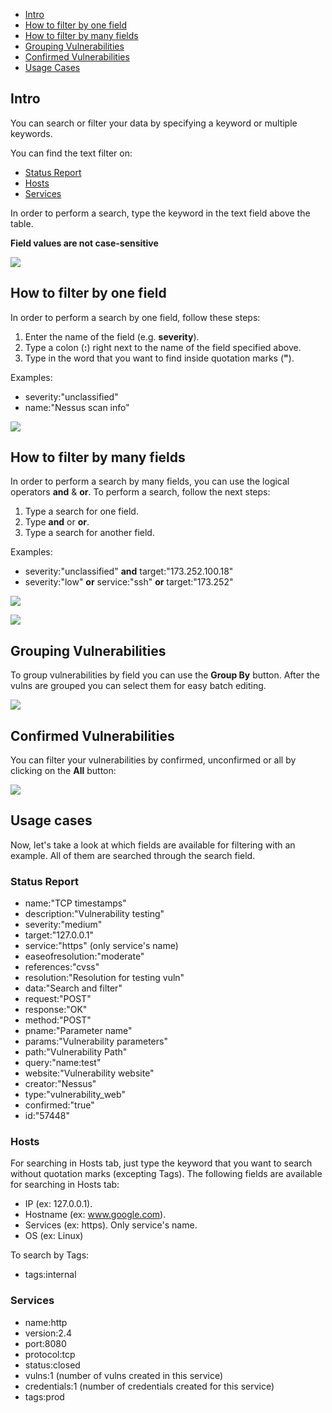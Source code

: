 
<a name="index"></a>
* [Intro](#intro)
* [How to filter by one field](#filter-by-one-field)
* [How to filter by many fields](#filter-by-many-fields)
* [Grouping Vulnerabilities](#grouping)
* [Confirmed Vulnerabilities](#confirmed)
* [Usage Cases](#usage-cases)

<a name="intro"></a>
## Intro
You can search or filter your data by specifying a keyword or multiple keywords.

You can find the text filter on:

* [Status Report](#status-report)
* [Hosts](#hosts)
* [Services](#services)

In order to perform a search, type the keyword in the text field above the table.

**Field values are not case-sensitive**

![](https://raw.github.com/wiki/infobyte/faraday/images/status_report/search.png)


<a name="filter-by-one-field"></a>
## How to filter by one field

In order to perform a search by one field, follow these steps:

1. Enter the name of the field  (e.g. **severity**).
2. Type a colon  (**:**) right next to the name of the field specified above.
3. Type in the word that you want to find inside quotation marks (**"**).

Examples: 

* severity:"unclassified"
* name:"Nessus scan info"

![](https://raw.github.com/wiki/infobyte/faraday/images/status_report/filter_by_field.png)


<a name="filter-by-many-fields"></a>
## How to filter by many fields

In order to perform a search by many fields, you can use the logical operators **and** & **or**. To perform a search, follow the next steps:

1. Type a search for one field.
2. Type **and** or **or**.
3. Type a search for another field.

Examples:

* severity:"unclassified" **and** target:"173.252.100.18"
* severity:"low" **or** service:"ssh" **or** target:"173.252"

![](https://raw.github.com/wiki/infobyte/faraday/images/status_report/search_by_many_fields.png)

![](https://raw.github.com/wiki/infobyte/faraday/images/status_report/multiple-search.gif)


<a name="grouping"></a>
## Grouping Vulnerabilities

To group vulnerabilities by field you can use the **Group By** button. After the vulns are grouped you can select them for easy batch editing.

![](https://raw.githubusercontent.com/wiki/infobyte/faraday/images/status_report/vulns_group_by.png)


<a name="confirmed"></a>
## Confirmed Vulnerabilities

You can filter your vulnerabilities by confirmed, unconfirmed or all by clicking on the **All** button:

![](https://raw.githubusercontent.com/wiki/infobyte/faraday/images/status_report/confirmed_vulns.png)


<a name="usage-cases"></a>
## Usage cases

Now, let's take a look at which fields are available for filtering with an example. All of them are searched through the search field.

### Status Report

* name:"TCP timestamps"
* description:"Vulnerability testing"
* severity:"medium"
* target:"127.0.0.1"
* service:"https" (only service's name)
* easeofresolution:"moderate"
* references:"cvss"
* resolution:"Resolution for testing vuln"
* data:"Search and filter"
* request:"POST"
* response:"OK"
* method:"POST"
* pname:"Parameter name"
* params:"Vulnerability parameters"
* path:"Vulnerability Path"
* query:"name:test"
* website:"Vulnerability website"
* creator:"Nessus"
* type:"vulnerability_web"
* confirmed:"true"
* id:"57448"

### Hosts

For searching in Hosts tab, just type the keyword that you want to search without quotation marks (excepting Tags). The following fields are available for searching in Hosts tab:

* IP (ex: 127.0.0.1).
* Hostname (ex: www.google.com).
* Services (ex: https). Only service's name.
* OS (ex: Linux)

To search by Tags:

* tags:internal

### Services

* name:http
* version:2.4
* port:8080
* protocol:tcp
* status:closed
* vulns:1 (number of vulns created in this service)
* credentials:1 (number of credentials created for this service)
* tags:prod